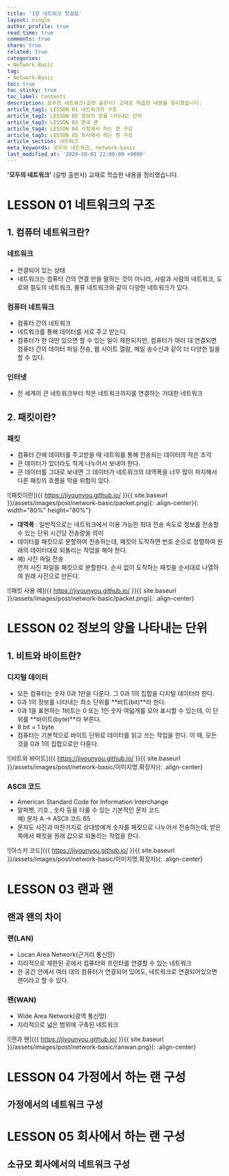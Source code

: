 ```yaml
---
title: '1장 네트워크 첫걸음'
layout: single
author_profile: true
read_time: true
comments: true
share: true
related: true
categories:
- Network-Basic
tag:
- Network-Basic
toc: true
toc_sticky: true
toc_label: Contents
description: 모두의 네트워크(길벗 출판사) 교재로 학습한 내용을 정리했습니다.
article_tag1: LESSON 01 네트워크의 구조
article_tag2: LESSON 02 정보의 양을 나타내는 단위
article_tag3: LESSON 03 랜과 왠
article_tag4: LESSON 04 가정에서 하는 랜 구성
article_tag5: LESSON 05 회사에서 하는 랜 구성
article_section: 네트워크
meta_keywords: 모두의 네트워크, network-basic
last_modified_at: '2020-10-01 22:00:00 +0800'
---
```


**'모두의 네트워크'** (길벗 출판사) 교재로 학습한 내용을 정리했습니다.

# LESSON 01 네트워크의 구조

## 1. 컴퓨터 네트워크란?
### **네트워크**
- 연결되어 있는 상태
- 네트워크는 컴퓨터 간의 연결 만을 말하는 것이 아니라, 사람과 사람의 네트워크, 도로와 철도의 네트워크, 물류 네트워크와 같이 다양한 네트워크가 있다.

### 컴퓨터 네트워크
- 컴퓨터 간의 네트워크
- 네트워크를 통해 데이터를 서로 주고 받는다.
- 컴퓨터가 한 대만 있으면 할 수 있는 일이 제한되지만, 컴퓨터가 여러 대 연결되면 컴퓨터 간의 데이터 파일 전송, 웹 사이트 열람, 메일 송수신과 같이 더 다양한 일을 할 수 있다.

### 인터넷
- 전 세계의 큰 네트워크부터 작은 네트워크까지를 연결하는 거대한 네트워크

## 2. 패킷이란?
### 패킷 
- 컴퓨터 간에 데이터를 주고받을 때 네트워를 통해 전송되는 데이터의 작은 조각
- 큰 데이터가 있더라도 작게 나누어서 보내야 한다.
- 큰 데이터를 그대로 보내면 그 데이터가 네트워크의 대역폭을 너무 많이 차지해서 다른 패킷의 흐름을 막을 위험이 있다.

![패킷이란]({{ https://jiyounyou.github.io/ }}{{ site.baseurl }}/assets/images/post/network-basic/packet.png){: .align-center}{: width="80%" height="80%"}

- **대역폭** : 일반적으로는 네트워크에서 이용 가능한 최대 전송 속도로 정보를 전송할 수 있는 단위 시간당 전송량을 의미
- 데이터를 패킷으로 분할하여 전송하는데,  패킷이 도착하면 번호 순으로 정렬하여 원래의 데이터대로 되돌리는 작업을 해야 한다.
- 예) 사진 파일 전송  
  먼저 사진 파일을 패킷으로 분할한다.
  순서 없이 도착하는 패킷을 순서대로 나열하여 원래 사진으로 만든다.

![패킷 사용 예]({{ https://jiyounyou.github.io/ }}{{ site.baseurl }}/assets/images/post/network-basic/packet.png){: .align-center}


# LESSON 02 정보의 양을 나타내는 단위

## 1. 비트와 바이트란?
### 디지털 데이터
- 모든 컴퓨터는 숫자 0과 1만을 다룬다. 그 0과 1의 집합을 디지털 데이터라 한다.
- 0과 1의 정보를 나타내는 최소 단위를 **비트(bit)**라 한다.
- 0과 1을 표현하는 1비트는 0 또는 1인 숫자 여덟개를 모아 표시할 수 있는데, 이 단위를 **바이트(byte)**라 부른다.
- 8 bit  = 1 byte
- 컴퓨터는 기본적으로 바이트 단위로 데이터를 읽고 쓰는 작업을 한다. 이 때, 모든 것을 0과 1의 집합으로만 다룬다.

![비트와 바이트]({{ https://jiyounyou.github.io/ }}{{ site.baseurl }}/assets/images/post/network-basic/이미지명.확장자){: .align-center}

### **ASCII 코드**
- American Standard Code for Information Interchange
- 알파벳, 기호 , 숫자 등을 다룰 수 있는 기본적인 문자 코드  
  예) 문자 A → ASCII 코드 65
- 문자도 사진과 마찬가지로 상대방에게 숫자를 패킷으로 나누어서 전송하는데, 받은 쪽에서 패킷을 원래 값으로 되돌리는 작업을 한다.

![아스키 코드]({{ https://jiyounyou.github.io/ }}{{ site.baseurl }}/assets/images/post/network-basic/이미지명.확장자){: .align-center}

# LESSON 03 랜과 왠

## 랜과 왠의 차이
### **랜(LAN)**
  - Locan Area Network(근거리 통신망)
  - 지리적으로 제한된 곳에서 컴퓨터와 프린터를 연결할 수 있는 네트워크
  - 한 공간 안에서 여러 대의 컴퓨터가 연결되어 있어도, 네트워크로 연결되어있으면 랜이라고 할 수 있다.

### **왠(WAN)**
  - Wide Area Network(광역 통신망)
  - 지리적으로 넓은 범위에 구축된 네트워크

![랜과 왠]({{ https://jiyounyou.github.io/ }}{{ site.baseurl }}/assets/images/post/network-basic/ranwan.png){: .align-center} 



# LESSON 04 가정에서 하는 랜 구성
  
## 가정에서의 네트워크 구성

# LESSON 05 회사에서 하는 랜 구성

## 소규모 회사에서의 네트워크 구성